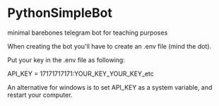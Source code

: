 # PythonSimpleBot
minimal barebones telegram bot for teaching purposes

When creating the bot you'll have to create an .env file (mind the dot).

Put your key in the .env file as following:

API_KEY = 17171717171:YOUR_KEY_YOUR_KEY_etc

An alternative for windows is to set API_KEY as a system variable, and restart your computer.
